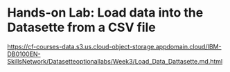 # Hands-on Lab: Load data into the Datasette from a CSV file

https://cf-courses-data.s3.us.cloud-object-storage.appdomain.cloud/IBM-DB0100EN-SkillsNetwork/Datasetteoptionallabs/Week3/Load_Data_Dattasette.md.html